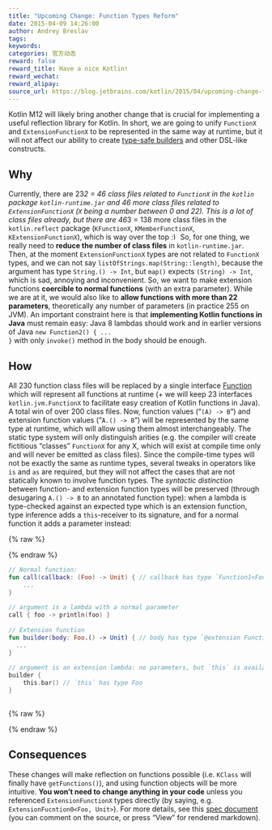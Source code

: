 ```yaml
---
title: "Upcoming Change: Function Types Reform"
date: 2015-04-09 14:26:00
author: Andrey Breslav
tags:
keywords:
categories: 官方动态
reward: false
reward_title: Have a nice Kotlin!
reward_wechat:
reward_alipay:
source_url: https://blog.jetbrains.com/kotlin/2015/04/upcoming-change-function-types-reform/
---
```


Kotlin M12 will likely bring another change that is crucial for implementing a useful reflection library for Kotlin. In short, we are going to unify <code>FunctionX</code> and <code>ExtensionFunctionX</code> to be represented in the same way at runtime, but it will not affect our ability to create [type-safe builders](http://kotlinlang.org/docs/reference/type-safe-builders.html) and other DSL-like constructs.<span id="more-2062"></span>
## Why

Currently, there are 23*2 = 46 class files related to <code>FunctionX</code> in the <code>kotlin</code> package <code>kotlin-runtime.jar</code> and 46 more class files related to <code>ExtensionFunctionX</code> (<code>X</code> being a number between 0 and 22). This is a lot of class files already, but there are 46*3 = 138 more class files in the <code>kotlin.reflect</code> package (<code>KFunctionX</code>, <code>KMemberFunctionX</code>, <code>KExtensionFunctionX</code>), which is way over the top <img alt=":)" class="wp-smiley" data-recalc-dims="1" src="https://i2.wp.com/blog.jetbrains.com/kotlin/wp-includes/images/smilies/simple-smile.png?w=640&amp;ssl=1" style="height: 1em; max-height: 1em;"/>
So, for one thing, we really need to <strong>reduce the number of class files</strong> in <code>kotlin-runtime.jar</code>.
Then, at the moment <code>ExtensionFunctionX</code> types are not related to <code>FunctionX</code> types, and we can not say <code>listOfStrings.map(String::length)</code>, because the argument has type <code>String.() -&gt; Int</code>, but <code>map()</code> expects <code>(String) -&gt; Int</code>, which is sad, annoying and inconvenient.
So, we want to make extension functions <strong>coercible to normal functions</strong> (with an extra parameter).
While we are at it, we would also like to <strong>allow functions with more than 22 parameters</strong>, theoretically any number of parameters (in practice 255 on JVM).
An important constraint here is that <strong>implementing Kotlin functions in Java</strong> must remain easy: Java 8 lambdas should work and in earlier versions of Java <code>new Function2() { ... }</code> with only <code>invoke()</code> method in the body should be enough.
## How

All 230 function class files will be replaced by a single interface [Function](https://github.com/JetBrains/kotlin/blob/spec-function-types/spec-docs/function-types.md#function-trait) which will represent all functions at runtime (+ we will keep 23 interfaces <code>kotlin.jvm.FunctionX</code> to facilitate easy creation of Kotlin functions in Java). A total win of over 200 class files.
Now, function values (“<code>(A) -&gt; B</code>“) and extension function values (“<code>A.() -&gt; B</code>“) will be represented by the same type at runtime, which will allow using them almost interchangeably. The static type system will only distinguish arities (e.g. the compiler will create fictitious “classes” <code>FunctionX</code> for any X, which will exist at compile time only and will never be emitted as class files).
Since the compile-time types will not be exactly the same as runtime types, several tweaks in operators like <code>is</code> and <code>as</code> are required, but they will not affect the cases that are not statically known to involve function types.
The <em>syntactic distinction</em> between function- and extension function types will be preserved (through desugaring <code>A.() -&gt; B</code> to an annotated function type): when a lambda is type-checked against an expected type which is an extension function, type inference adds a <code>this</code>-receiver to its signature, and for a normal function it adds a parameter instead:

{% raw %}
<p></p>
{% endraw %}

```kotlin
// Normal function:
fun call(callback: (Foo) -> Unit) { // callback has type `Function1<Foo, Unit>
    ...
}
 
// argument is a lambda with a normal parameter
call { foo -> println(foo) }
 
// Extension function
fun builder(body: Foo.() -> Unit) { // body has type `@extension Function1<Foo, Unit>`
  ...
}
 
// argument is an extension lambda: no parameters, but `this` is available
builder {
    this.bar() // `this` has type Foo
}
 
```

{% raw %}
<p></p>
{% endraw %}

## Consequences

These changes will make reflection on functions possible (i.e. <code>KClass</code> will finally have <code>getFunctions()</code>), and using function objects will be more intuitive.
<strong>You won’t need to change anything in your code</strong> unless you referenced <code>ExtensionFunctionX</code> types directly (by saying, e.g. <code>ExtensionFucntion0&lt;Foo, Unit&gt;</code>).
For more details, see this [spec document](https://github.com/JetBrains/kotlin/pull/636/files) (you can comment on the source, or press “View” for rendered markdown).
